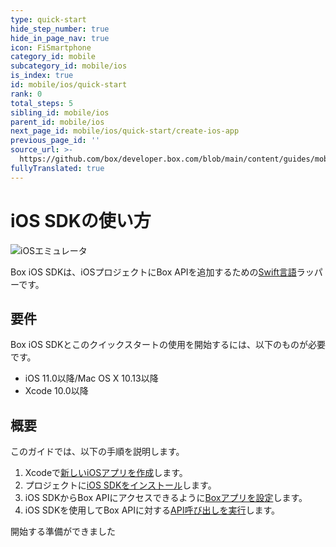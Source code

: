 ```yaml
---
type: quick-start
hide_step_number: true
hide_in_page_nav: true
icon: FiSmartphone
category_id: mobile
subcategory_id: mobile/ios
is_index: true
id: mobile/ios/quick-start
rank: 0
total_steps: 5
sibling_id: mobile/ios
parent_id: mobile/ios
next_page_id: mobile/ios/quick-start/create-ios-app
previous_page_id: ''
source_url: >-
  https://github.com/box/developer.box.com/blob/main/content/guides/mobile/ios/quick-start/0-index.md
fullyTranslated: true
---
```

# iOS SDKの使い方

<ImageFrame center>

![iOSエミュレータ](./xcode-code-snippet.png)

</ImageFrame>

Box iOS SDKは、iOSプロジェクトにBox APIを追加するための[Swift言語](https://developer.apple.com/swift/)ラッパーです。

## 要件

Box iOS SDKとこのクイックスタートの使用を開始するには、以下のものが必要です。

* iOS 11.0以降/Mac OS X 10.13以降
* Xcode 10.0以降

## 概要

このガイドでは、以下の手順を説明します。

1. Xcodeで[新しいiOSアプリを作成](g://mobile/ios/quick-start/create-ios-app/)します。
2. プロジェクトに[iOS SDKをインストール](g://mobile/ios/quick-start/install-ios-sdk/)します。
3. iOS SDKからBox APIにアクセスできるように[Boxアプリを設定](g://mobile/ios/quick-start/configure-box-app/)します。
4. iOS SDKを使用してBox APIに対する[API呼び出しを実行](g://mobile/ios/quick-start/make-api-call/)します。

<Next>

開始する準備ができました

</Next>
